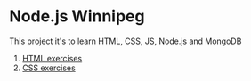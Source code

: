 # Node.js Winnipeg

This project it's to learn HTML, CSS, JS, Node.js and MongoDB

1. [HTML exercises](html)
2. [CSS exercises](CSS)
